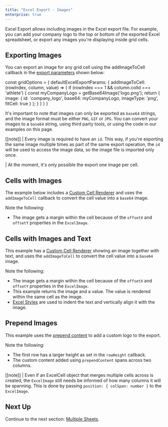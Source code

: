 ```yaml
---
title: "Excel Export - Images"
enterprise: true
---
```


Excel Export allows including images in the Excel export file. For example, you can add your company logo to the top or bottom of the exported Excel spreadsheet, or export any images you're displaying inside grid cells.


## Exporting Images

You can export an image for any grid cell using the addImageToCell callback in the [export parameters](../excel-export-api/#excelexportparams) shown below:

<interface-documentation interfaceName='ExcelExportParams' names='["addImageToCell"]' config='{"description":""}' ></interface-documentation>

<snippet>
const gridOptions = {
    defaultExcelExportParams: {
        addImageToCell: (rowIndex, column, value) => {
            if (rowIndex === 1 && column.colId === 'athlete') {
                const myCompanyLogo = getBase64Image('logo.png');
                return {
                    image: {
                        id: 'company_logo',
                        base64: myCompanyLogo,
                        imageType: 'png',
                        fitCell: true
                    }
                };
            }
        }
    }
}
</snippet>

It's important to note that images can only be exported as `base64` strings, and the image format must be either `PNG`, `GIF` or `JPG`. You can convert your images to a `base64` string, using third party tools, or using the code in our examples on this page.

[[note]]
| Every image is required to have an `id`. This way, if you're exporting the same image multiple times as part of the same export operation, the `id` will be used to access the image data, so the image file is imported only once.

<warning>
| At the moment, it's only possible the export one image per cell.
</warning>

## Cells with Images

The example below includes a [Custom Cell Renderer](../component-cell-renderer/) and uses the `addImageToCell` callback to convert the cell value into a `base64` image.

Note the following:
- The image gets a margin within the cell because of the `offsetX` and `offsetY` properties in the `ExcelImage`.

<grid-example title='Excel Export - Cells with Images' name='excel-export-cells-with-images' type='generated' options='{ "enterprise": true, "modules": ["clientside", "excel", "menu"] }'></grid-example>

## Cells with Images and Text

This example has a [Custom Cell Renderer](../component-cell-renderer/) showing an image together with text, and uses the `addImageToCell` to convert the cell value into a `base64` image.

Note the following:
- The image gets a margin within the cell because of the `offsetX` and `offsetY` properties in the `ExcelImage`.
- This example returns the image and a value. The value is rendered within the same cell as the image.
- [Excel Styles](../excel-export-styles/) are used to indent the text and vertically align it with the image.

<grid-example title='Excel Export - Cells with Images and Text' name='excel-export-cells-with-images-text' type='generated' options='{ "enterprise": true, "modules": ["clientside", "excel", "menu"] }'></grid-example>

## Prepend Images

This example uses the [prepend content](../excel-export-extra-content/#example-excel-export-prepend-append) to add a custom logo to the export.

Note the following: 
- The first row has a larger height as set in the `rowHeight` callback.
- The custom content added using `prependContent` spans across two columns.

[[note]]
| Even if an ExcelCell object that merges multiple cells across is created, the `ExcelImage` still needs be informed of how many columns it will be spanning. This is done by passing `position: { colSpan: number }` to the `ExcelImage`.

<grid-example title='Excel Export - Prepend Images' name='excel-export-prepend-images' type='generated' options='{ "enterprise": true, "modules": ["clientside", "csv", "excel", "menu"] }'></grid-example>

## Next Up

Continue to the next section: [Multiple Sheets](../excel-export-multiple-sheets/).

